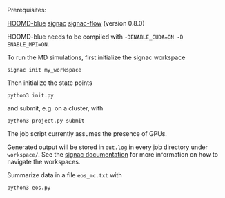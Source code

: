 Prerequisites:

[HOOMD-blue](https://github.com/glotzerlab/hoomd-blue)
[signac](https://github.com/glotzerlab/signacow)
[signac-flow](https://github.com/glotzerlab/signac-flow) (version 0.8.0)

HOOMD-blue needs to be compiled with `-DENABLE_CUDA=ON -D ENABLE_MPI=ON`.

To run the MD simulations, first initialize the signac workspace

```
signac init my_workspace
```

Then initialize the state points

```
python3 init.py
```

and submit, e.g. on a cluster, with

```
python3 project.py submit
```

The job script currently assumes the presence of GPUs.

Generated output will be stored in `out.log` in every job directory under `workspace/`. See the
[signac documentation](https://docs.signac.io/en/latest/) for more information on how to
navigate the workspaces.

Summarize data in a file `eos_mc.txt` with

```
python3 eos.py
```

